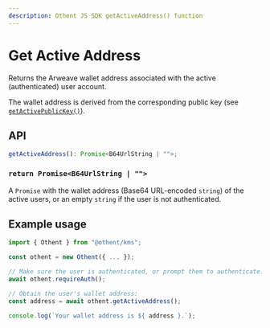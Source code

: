 ```yaml
---
description: Othent JS SDK getActiveAddress() function
---
```


# Get Active Address

Returns the Arweave wallet address associated with the active (authenticated) user account.

The wallet address is derived from the corresponding public key (see [`getActivePublicKey()`](get-active-public-key.md)).

## API

```ts
getActiveAddress(): Promise<B64UrlString | "">;
```

### `return Promise<B64UrlString | "">`

A `Promise` with the wallet address (Base64 URL-encoded `string`) of the active users, or an empty `string` if the user
is not authenticated.

## Example usage

```ts
import { Othent } from "@othent/kms";

const othent = new Othent({ ... });

// Make sure the user is authenticated, or prompt them to authenticate:
await othent.requireAuth();

// Obtain the user's wallet address:
const address = await othent.getActiveAddress();

console.log(`Your wallet address is ${ address }.`);
```

